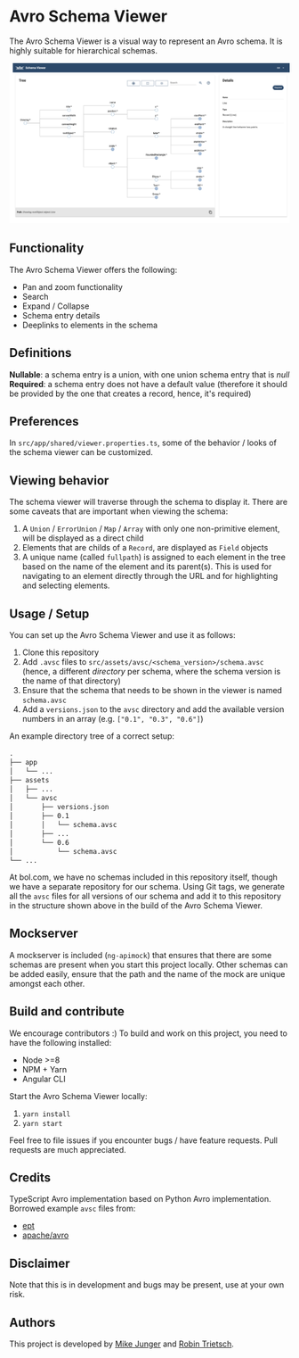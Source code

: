 # Avro Schema Viewer

The Avro Schema Viewer is a visual way to represent an Avro schema. It is highly suitable for hierarchical schemas.

![Avro Schema Viewer](avro-schema-viewer.png "Avro Schema Viewer")

## Functionality

The Avro Schema Viewer offers the following:
 
- Pan and zoom functionality
- Search
- Expand / Collapse
- Schema entry details
- Deeplinks to elements in the schema

## Definitions

**Nullable**: a schema entry is a union, with one union schema entry that is _null_
**Required**: a schema entry does not have a default value (therefore it should be provided by the one that creates a record, hence, it's required)

## Preferences

In `src/app/shared/viewer.properties.ts`, some of the behavior / looks of the schema viewer can be customized.

## Viewing behavior
The schema viewer will traverse through the schema to display it. There are some caveats that are important when viewing the schema:

1. A `Union` / `ErrorUnion` / `Map` / `Array` with only one non-primitive element, will be displayed as a direct child
2. Elements that are childs of a `Record`, are displayed as `Field` objects
3. A unique name (called `fullpath`) is assigned to each element in the tree based on the name of the element and its parent(s). This is used for navigating to an element directly through the URL and for highlighting and selecting elements.

## Usage / Setup
You can set up the Avro Schema Viewer and use it as follows:

1. Clone this repository
2. Add `.avsc` files to `src/assets/avsc/<schema_version>/schema.avsc` (hence, a different _directory_ per schema, where the schema version is the name of that directory)
3. Ensure that the schema that needs to be shown in the viewer is named `schema.avsc`
4. Add a `versions.json` to the `avsc` directory and add the available version numbers in an array (e.g. `["0.1", "0.3", "0.6"]`)

An example directory tree of a correct setup:
```text
.
├── app
│   └── ...
├── assets
│   ├── ...
│   └── avsc
│       ├── versions.json
│       ├── 0.1
│       │   └── schema.avsc
│       ├── ...
│       └── 0.6
│           └── schema.avsc
└── ...
```

At bol.com, we have no schemas included in this repository itself, though we have a separate repository for our schema. Using Git tags, we generate all the `avsc` files for all versions of our schema and add it to this repository in the structure shown above in the build of the Avro Schema Viewer.

## Mockserver
A mockserver is included (`ng-apimock`) that ensures that there are some schemas are present when you start this project locally. Other schemas can be added easily, ensure that the path and the name of the mock are unique amongst each other.

## Build and contribute
We encourage contributors :) To build and work on this project, you need to have the following installed:
- Node >=8
- NPM + Yarn
- Angular CLI

Start the Avro Schema Viewer locally:
1. `yarn install`
2. `yarn start`

Feel free to file issues if you encounter bugs / have feature requests. Pull requests are much appreciated.

## Credits
TypeScript Avro implementation based on Python Avro implementation. Borrowed example `avsc` files from:
- [ept](https://github.com/ept/flow/blob/master/example.avsc)
- [apache/avro](https://github.com/apache/avro/blob/master/lang/java/avro/src/test/resources/SchemaBuilder.avsc)

## Disclaimer
Note that this is in development and bugs may be present, use at your own risk.

## Authors
This project is developed by [Mike Junger](https://github.com/MJunger) and [Robin Trietsch](https://github.com/trietsch).

